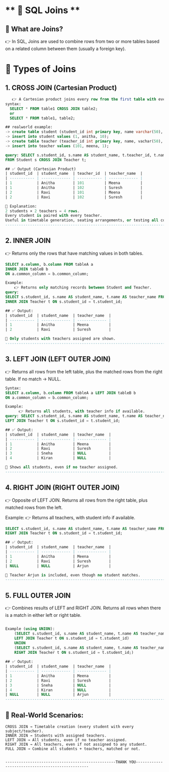 # ** 📘 SQL Joins ** 

## 🔹 What are Joins?
  👉 In SQL, Joins are used to combine rows from two or more tables based on a related column between them (usually a foreign key).

# 🔹 Types of Joins

## 1. CROSS JOIN (Cartesian Product)
```sql 👉 A join two tables normally in a Cartesian product of the data from two tables.
   👉 A Cartesian product joins every row from the first table with every row from the second table, combining all rows.
syntax: 
  SELECT * FROM table1 CROSS JOIN table2;
  or 
  SELECT * FROM table1, table2;

## realworld example:
-> create table student (student_id int primary key, name varchar(50), class int);
-> insert into student values (1, anitha, 10);
-> create table teacher (teacher_id int primary key, name, vachar(50), student_id int, foreign key (student_id) references student (student_id);
-> insert into teacher values (101, meena, 1);

query: SELECT s.student_id, s.name AS student_name, t.teacher_id, t.name AS teacher_name
FROM Student s CROSS JOIN Teacher t;

## ✅ Output (Cartesian Product)
| student_id  | student_name  | teacher_id  | teacher_name  |
| ----------- | ------------- | ----------- | ------------- |
| 1           | Anitha        | 101         | Meena         |
| 1           | Anitha        | 102         | Suresh        |
| 2           | Ravi          | 101         | Meena         |
| 2           | Ravi          | 102         | Suresh        |

📌 Explanation:
2 students × 2 teachers = 4 rows.
Every student is paired with every teacher.
Useful in timetable generation, seating arrangements, or testing all combinations. 
-------------------------------------------------------------------------------------------------------------------------------------------
```
## 2. INNER JOIN
  👉 Returns only the rows that have matching values in both tables.
```sql syntax:  
SELECT a.column, b.column FROM tableA a
INNER JOIN tableB b
ON a.common_column = b.common_column;

Example:
    👉 Returns only matching records between Student and Teacher.
query:
SELECT s.student_id, s.name AS student_name, t.name AS teacher_name FROM Student s
INNER JOIN Teacher t ON s.student_id = t.student_id;

## ✅ Output:
| student_id  | student_name  | teacher_name  |
| ----------- | ------------- | ------------- |
| 1           | Anitha        | Meena         |
| 2           | Ravi          | Suresh        |

📌 Only students with teachers assigned are shown.
----------------------------------------------------------------------------------------
```
## 3. LEFT JOIN (LEFT OUTER JOIN)
  👉 Returns all rows from the left table, plus the matched rows from the right table. If no match → NULL.
```sql
Syntax:
SELECT a.column, b.column FROM tableA a LEFT JOIN tableB b
ON a.common_column = b.common_column;

Example:
      👉 Returns all students, with teacher info if available.
query: SELECT s.student_id, s.name AS student_name, t.name AS teacher_name FROM Student s
LEFT JOIN Teacher t ON s.student_id = t.student_id;

## ✅ Output:
| student_id  | student_name  | teacher_name  |
| ----------- | ------------- | ------------- |
| 1           | Anitha        | Meena         |
| 2           | Ravi          | Suresh        |
| 3           | Sneha         | NULL          |
| 4           | Kiran         | NULL          |

📌 Shows all students, even if no teacher assigned.
--------------------------------------------------------------------------------------------
```
## 4. RIGHT JOIN (RIGHT OUTER JOIN)
  👉 Opposite of LEFT JOIN. Returns all rows from the right table, plus matched rows from the left.

Example:
      👉 Returns all teachers, with student info if available.
```sql query:
SELECT s.student_id, s.name AS student_name, t.name AS teacher_name FROM Student s
RIGHT JOIN Teacher t ON s.student_id = t.student_id;

## ✅ Output:
| student_id  | student_name  | teacher_name  |
| ----------- | ------------- | ------------- |
| 1           | Anitha        | Meena         |
| 2           | Ravi          | Suresh        |
| NULL        | NULL          | Arjun         |

📌 Teacher Arjun is included, even though no student matches.
-------------------------------------------------------------------------------------------------------
```
## 5. FULL OUTER JOIN
  👉 Combines results of LEFT and RIGHT JOIN. Returns all rows when there is a match in either left or right table.
```sql  👉 MySQL doesn’t directly support FULL OUTER JOIN → You can simulate it using UNION.

Example (using UNION):
    (SELECT s.student_id, s.name AS student_name, t.name AS teacher_name FROM Student s
    LEFT JOIN Teacher t ON s.student_id = t.student_id)
    UNION
    (SELECT s.student_id, s.name AS student_name, t.name AS teacher_name FROM Student s
    RIGHT JOIN Teacher t ON s.student_id = t.student_id;)
    
## ✅ Output:
| student_id  | student_name  | teacher_name  |
| ----------- | ------------- | ------------- |
| 1           | Anitha        | Meena         |
| 2           | Ravi          | Suresh        |
| 3           | Sneha         | NULL          |
| 4           | Kiran         | NULL          |
| NULL        | NULL          | Arjun         |
----------------------------------------------------------------------------------------------------------------------
```
## 📝 Real-World Scenarios:
```
CROSS JOIN → Timetable creation (every student with every subject/teacher).
INNER JOIN → Students with assigned teachers.
LEFT JOIN → All students, even if no teacher assigned.
RIGHT JOIN → All teachers, even if not assigned to any student.
FULL JOIN → Combine all students + teachers, matched or not.


-------------------------------------------------THANK YOU-------------------------------------------------
